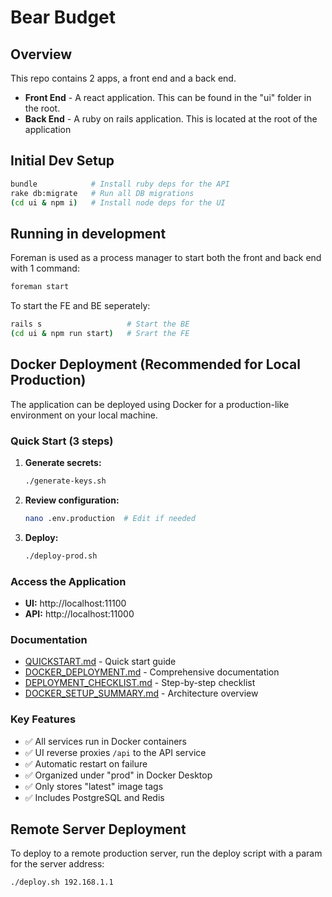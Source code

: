 # Bear Budget

## Overview
This repo contains 2 apps, a front end and a back end. 
* **Front End** - A react application. This can be found in the "ui" folder in the root.
* **Back End** - A ruby on rails application. This is located at the root of the application 

## Initial Dev Setup
```bash
bundle            # Install ruby deps for the API
rake db:migrate   # Run all DB migrations
(cd ui & npm i)   # Install node deps for the UI
```

## Running in development
Foreman is used as a process manager to start both the front and back end with 1 command:

```bash
foreman start
```

To start the FE and BE seperately:
```bash
rails s                   # Start the BE
(cd ui & npm run start)   # Srart the FE
```

## Docker Deployment (Recommended for Local Production)

The application can be deployed using Docker for a production-like environment on your local machine.

### Quick Start (3 steps)

1. **Generate secrets:**
   ```bash
   ./generate-keys.sh
   ```

2. **Review configuration:**
   ```bash
   nano .env.production  # Edit if needed
   ```

3. **Deploy:**
   ```bash
   ./deploy-prod.sh
   ```

### Access the Application

- **UI:** http://localhost:11100
- **API:** http://localhost:11000

### Documentation

- [QUICKSTART.md](./QUICKSTART.md) - Quick start guide
- [DOCKER_DEPLOYMENT.md](./DOCKER_DEPLOYMENT.md) - Comprehensive documentation
- [DEPLOYMENT_CHECKLIST.md](./DEPLOYMENT_CHECKLIST.md) - Step-by-step checklist
- [DOCKER_SETUP_SUMMARY.md](./DOCKER_SETUP_SUMMARY.md) - Architecture overview

### Key Features

- ✅ All services run in Docker containers
- ✅ UI reverse proxies `/api` to the API service
- ✅ Automatic restart on failure
- ✅ Organized under "prod" in Docker Desktop
- ✅ Only stores "latest" image tags
- ✅ Includes PostgreSQL and Redis

## Remote Server Deployment

To deploy to a remote production server, run the deploy script with a param for the server address:
```bash
./deploy.sh 192.168.1.1
```
